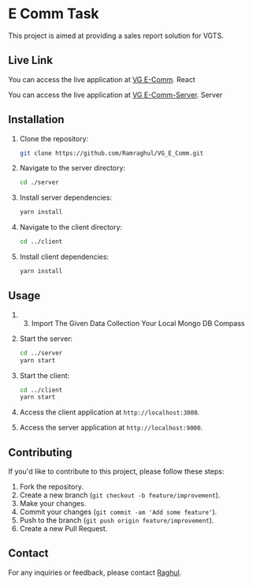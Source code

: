 # E Comm Task

This project is aimed at providing a sales report solution for VGTS.

## Live Link
You can access the live application at [VG E-Comm](https://vg-e-comm-b2yc.vercel.app). React

You can access the live application at [VG E-Comm-Server](https://vg-e-comm.vercel.app). Server

## Installation

1. Clone the repository:
    ```bash
    git clone https://github.com/Ramraghul/VG_E_Comm.git
    ```

2. Navigate to the server directory:
    ```bash
    cd ./server
    ```

3. Install server dependencies:
    ```bash
    yarn install
    ```

4. Navigate to the client directory:
    ```bash
    cd ../client
    ```

5. Install client dependencies:
    ```bash
    yarn install
    ```

## Usage

1. 3. Import The Given Data Collection Your Local Mongo DB Compass
2. Start the server:
    ```bash
    cd ../server
    yarn start
    ```

3. Start the client:
    ```bash
    cd ../client
    yarn start
    ```


3. Access the client application at `http://localhost:3000`.
4. Access the server application at `http://localhost:9000`.

## Contributing

If you'd like to contribute to this project, please follow these steps:

1. Fork the repository.
2. Create a new branch (`git checkout -b feature/improvement`).
3. Make your changes.
4. Commit your changes (`git commit -am 'Add some feature'`).
5. Push to the branch (`git push origin feature/improvement`).
6. Create a new Pull Request.

## Contact

For any inquiries or feedback, please contact [Raghul](mailto:raghulraghul111@gmail.com).
